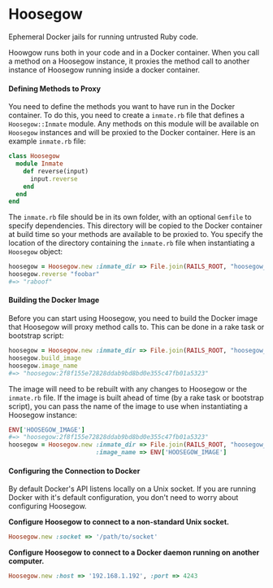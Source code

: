 # Hoosegow

Ephemeral Docker jails for running untrusted Ruby code.

Hoowgow runs both in your code and in a Docker container. When you call a method on a Hoosegow instance, it proxies the method call to another instance of Hoosegow running inside a docker container.

#### Defining Methods to Proxy

You need to define the methods you want to have run in the Docker container. To do this, you need to create a `inmate.rb` file that defines a `Hoosegow::Inmate` module. Any methods on this module will be available on `Hoosegow` instances and will be proxied to the Docker container. Here is an example `inmate.rb` file:

```ruby
class Hoosegow
  module Inmate
    def reverse(input)
      input.reverse
    end
  end
end
```

The `inmate.rb` file should be in its own folder, with an optional `Gemfile` to specify dependencies. This directory will be copied to the Docker container at build time so your methods are available to be proxied to. You specify the location of the directory containing the `inmate.rb` file when instantiating a `Hoosegow` object:

```ruby
hoosegow = Hoosegow.new :inmate_dir => File.join(RAILS_ROOT, "hoosegow_deps")
hoosegow.reverse "foobar"
#=> "raboof"
```

#### Building the Docker Image

Before you can start using Hoosegow, you need to build the Docker image that Hoosegow will proxy method calls to. This can be done in a rake task or bootstrap script:

```ruby
hoosegow = Hoosegow.new :inmate_dir => File.join(RAILS_ROOT, "hoosegow_deps")
hoosegow.build_image
hoosegow.image_name
#=> "hoosegow:2f8f155e72828ddab9bd8bd0e355c47fb01a5323"
```

The image will need to be rebuilt with any changes to Hoosegow or the `inmate.rb` file. If the image is built ahead of time (by a rake task or bootstrap script), you can pass the name of the image to use when instantiating a Hoosegow instance:

```ruby
ENV['HOOSEGOW_IMAGE']
#=> "hoosegow:2f8f155e72828ddab9bd8bd0e355c47fb01a5323"
hoosegow = Hoosegow.new :inmate_dir => File.join(RAILS_ROOT, "hoosegow_deps")
                        :image_name => ENV['HOOSEGOW_IMAGE']
```

#### Configuring the Connection to Docker

By default Docker's API listens locally on a Unix socket. If you are running Docker with it's default configuration, you don't need to worry about configuring Hoosegow.

**Configure Hoosegow to connect to a non-standard Unix socket.**

```ruby
Hoosegow.new :socket => '/path/to/socket'
```

**Configure Hoosegow to connect to a Docker daemon running on another computer.**

```ruby
Hoosegow.new :host => '192.168.1.192', :port => 4243
```
